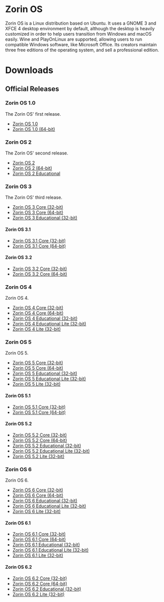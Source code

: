 # Zorin OS
Zorin OS is a Linux distribution based on Ubuntu. It uses a GNOME 3 and XFCE 4 desktop environment by default, although the desktop is heavily customized in order to help users transition from Windows and macOS easily. Wine and PlayOnLinux are supported, allowing users to run compatible Windows software, like Microsoft Office. Its creators maintain three free editions of the operating system, and sell a professional edition.

# Downloads
## Official Releases
### Zorin OS 1.0
The Zorin OS' first release. 
- [Zorin OS 1.0](https://ftp.nluug.nl/ibiblio/distributions/zorin/old/Zorin_OS_1.zip)
- [Zorin OS 1.0 (64-bit)](https://ftp.nluug.nl/ibiblio/distributions/zorin/old/Zorin_OS_1_64.zip)
### Zorin OS 2
The Zorin OS' second release. 
- [Zorin OS 2](https://ftp.nluug.nl/ibiblio/distributions/zorin/zorin-os-2-live-32.iso)
- [Zorin OS 2 (64-bit)](https://ftp.nluug.nl/ibiblio/distributions/zorin/zorin-os-2-live-64.iso)
- [Zorin OS 2 Educational](https://ftp.nluug.nl/ibiblio/distributions/zorin/zos2educational.iso)
### Zorin OS 3
The Zorin OS' third release. 
- [Zorin OS 3 Core (32-bit)](https://ftp.nluug.nl/ibiblio/distributions/zorin/3/zorin-os-3-core-32.iso)
- [Zorin OS 3 Core (64-bit)](https://ftp.nluug.nl/ibiblio/distributions/zorin/3/zorin-os-3-core-64.iso)
- [Zorin OS 3 Educational (32-bit)](https://ftp.nluug.nl/ibiblio/distributions/zorin/3/zorin-os-3-educational-32.iso)
#### Zorin OS 3.1
- [Zorin OS 3.1 Core (32-bit)](https://ftp.nluug.nl/ibiblio/distributions/zorin/3/zorin-os-3.1-core-32.iso)
- [Zorin OS 3.1 Core (64-bit)](https://ftp.nluug.nl/ibiblio/distributions/zorin/3/zorin-os-3.1-core-64.iso)
#### Zorin OS 3.2
- [Zorin OS 3.2 Core (32-bit)](https://ftp.nluug.nl/ibiblio/distributions/zorin/3/zorin-os-3.2-core-32.iso)
- [Zorin OS 3.2 Core (64-bit)](https://ftp.nluug.nl/ibiblio/distributions/zorin/3/zorin-os-3.2-core-64.iso)
### Zorin OS 4
Zorin OS 4. 
- [Zorin OS 4 Core (32-bit)](https://ftp.nluug.nl/ibiblio/distributions/zorin/4/zorin-os-4-core-32.iso)
- [Zorin OS 4 Core (64-bit)](https://ftp.nluug.nl/ibiblio/distributions/zorin/4/zorin-os-4-core-32.iso)
- [Zorin OS 4 Educational (32-bit)](https://ftp.nluug.nl/ibiblio/distributions/zorin/4/zorin-os-4-educational-32.iso)
- [Zorin OS 4 Educational Lite (32-bit)](https://ftp.nluug.nl/ibiblio/distributions/zorin/4/zorin-os-4-educational-lite-32.iso)
- [Zorin OS 4 Lite (32-bit)](https://ftp.nluug.nl/ibiblio/distributions/zorin/4/zorin-os-4-lite-32.iso)
### Zorin OS 5
Zorin OS 5. 
- [Zorin OS 5 Core (32-bit)](https://ftp.nluug.nl/ibiblio/distributions/zorin/5/zorin-os-5-core-32.iso)
- [Zorin OS 5 Core (64-bit)](https://ftp.nluug.nl/ibiblio/distributions/zorin/5/zorin-os-5-core-64.iso)
- [Zorin OS 5 Educational (32-bit)](https://ftp.nluug.nl/ibiblio/distributions/zorin/5/zorin-os-5-educational-32.iso)
- [Zorin OS 5 Educational Lite (32-bit)](https://ftp.nluug.nl/ibiblio/distributions/zorin/5/zorin-os-5-educational-lite-32.iso)
- [Zorin OS 5 Lite (32-bit)](https://ftp.nluug.nl/ibiblio/distributions/zorin/5/zorin-os-5-lite-32.iso)
#### Zorin OS 5.1
- [Zorin OS 5.1 Core (32-bit)](https://ftp.nluug.nl/ibiblio/distributions/zorin/5/zorin-os-5.1-core-32.iso)
- [Zorin OS 5.1 Core (64-bit)](https://ftp.nluug.nl/ibiblio/distributions/zorin/5/zorin-os-5.1-core-64.iso)
#### Zorin OS 5.2
- [Zorin OS 5.2 Core (32-bit)](https://ftp.nluug.nl/ibiblio/distributions/zorin/5/zorin-os-5.2-core-32.iso)
- [Zorin OS 5.2 Core (64-bit)](https://ftp.nluug.nl/ibiblio/distributions/zorin/5/zorin-os-5.2-core-64.iso)
- [Zorin OS 5.2 Educational (32-bit)](https://ftp.nluug.nl/ibiblio/distributions/zorin/5/zorin-os-5.2-educational-32.iso)
- [Zorin OS 5.2 Educational Lite (32-bit)](https://ftp.nluug.nl/ibiblio/distributions/zorin/5/zorin-os-5.2-educational-lite.iso)
- [Zorin OS 5.2 Lite (32-bit)](https://ftp.nluug.nl/ibiblio/distributions/zorin/5/zorin-os-5.2-lite-32.iso)
### Zorin OS 6
Zorin OS 6.
- [Zorin OS 6 Core (32-bit)](https://ftp.nluug.nl/ibiblio/distributions/zorin/6/zorin-os-6-core-32.iso)
- [Zorin OS 6 Core (64-bit)](https://ftp.nluug.nl/ibiblio/distributions/zorin/6/zorin-os-6-core-64.iso)
- [Zorin OS 6 Educational (32-bit)](https://ftp.nluug.nl/ibiblio/distributions/zorin/6/zorin-os-6-educational-32.iso)
- [Zorin OS 6 Educational Lite (32-bit)](https://ftp.nluug.nl/ibiblio/distributions/zorin/6/zorin-os-6-educational-lite.iso)
- [Zorin OS 6 Lite (32-bit)](https://ftp.nluug.nl/ibiblio/distributions/zorin/6/zorin-os-6-lite.iso)
#### Zorin OS 6.1
- [Zorin OS 6.1 Core (32-bit)](https://ftp.nluug.nl/ibiblio/distributions/zorin/6/zorin-os-6.1-core-32.iso)
- [Zorin OS 6.1 Core (64-bit)](https://ftp.nluug.nl/ibiblio/distributions/zorin/6/zorin-os-6.1-core-64.iso)
- [Zorin OS 6.1 Educational (32-bit)](https://ftp.nluug.nl/ibiblio/distributions/zorin/6/zorin-os-6.1-educational-32.iso)
- [Zorin OS 6.1 Educational Lite (32-bit)](https://ftp.nluug.nl/ibiblio/distributions/zorin/6/zorin-os-6.1-educational-lite.iso)
- [Zorin OS 6.1 Lite (32-bit)](https://ftp.nluug.nl/ibiblio/distributions/zorin/6/zorin-os-6.1-lite.iso)
#### Zorin OS 6.2
- [Zorin OS 6.2 Core (32-bit)](https://ftp.nluug.nl/ibiblio/distributions/zorin/6/zorin-os-6.2-core-32.iso)
- [Zorin OS 6.2 Core (64-bit)](https://ftp.nluug.nl/ibiblio/distributions/zorin/6/zorin-os-6.2-core-64.iso)
- [Zorin OS 6.2 Educational (32-bit)](https://ftp.nluug.nl/ibiblio/distributions/zorin/6/zorin-os-6.2-educational-32.iso)
- [Zorin OS 6.2 Lite (32-bit)](https://ftp.nluug.nl/ibiblio/distributions/zorin/6/zorin-os-6.2-lite.iso)
